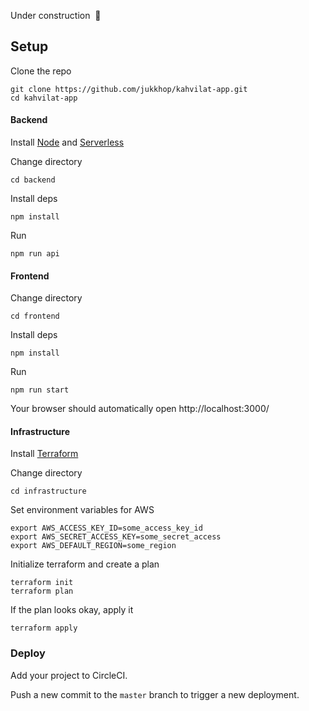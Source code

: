 Under construction &nbsp;🔧

## Setup

Clone the repo

```
git clone https://github.com/jukkhop/kahvilat-app.git
cd kahvilat-app
```

#### Backend

Install [Node](https://nodejs.org/en/) and [Serverless](https://github.com/serverless/serverless#quick-start)

Change directory

```
cd backend
```

Install deps

```
npm install
```

Run

```
npm run api
```

#### Frontend

Change directory

```
cd frontend
```

Install deps

```
npm install
```

Run

```
npm run start
```

Your browser should automatically open http://localhost:3000/

#### Infrastructure

Install [Terraform](https://www.terraform.io/)

Change directory

```
cd infrastructure
```

Set environment variables for AWS

```
export AWS_ACCESS_KEY_ID=some_access_key_id
export AWS_SECRET_ACCESS_KEY=some_secret_access
export AWS_DEFAULT_REGION=some_region
```

Initialize terraform and create a plan

```
terraform init
terraform plan
```

If the plan looks okay, apply it

```
terraform apply
```

### Deploy

Add your project to CircleCI.

Push a new commit to the `master` branch to trigger a new deployment.
